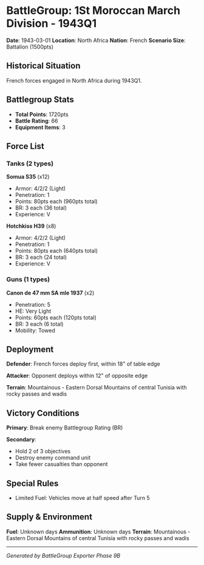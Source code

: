 # BattleGroup: 1St Moroccan March Division - 1943Q1

**Date**: 1943-03-01
**Location**: North Africa
**Nation**: French
**Scenario Size**: Battalion (1500pts)

## Historical Situation

French forces engaged in North Africa during 1943Q1.

## Battlegroup Stats

- **Total Points**: 1720pts
- **Battle Rating**: 66
- **Equipment Items**: 3

## Force List

### Tanks (2 types)

**Somua S35** (x12)
- Armor: 4/2/2 (Light)
- Penetration: 1
- Points: 80pts each (960pts total)
- BR: 3 each (36 total)
- Experience: V

**Hotchkiss H39** (x8)
- Armor: 4/2/2 (Light)
- Penetration: 1
- Points: 80pts each (640pts total)
- BR: 3 each (24 total)
- Experience: V

### Guns (1 types)

**Canon de 47 mm SA mle 1937** (x2)
- Penetration: 5
- HE: Very Light
- Points: 60pts each (120pts total)
- BR: 3 each (6 total)
- Mobility: Towed


## Deployment

**Defender**: French forces deploy first, within 18" of table edge

**Attacker**: Opponent deploys within 12" of opposite edge

**Terrain**: Mountainous - Eastern Dorsal Mountains of central Tunisia with rocky passes and wadis

## Victory Conditions

**Primary**: Break enemy Battlegroup Rating (BR)

**Secondary**:
- Hold 2 of 3 objectives
- Destroy enemy command unit
- Take fewer casualties than opponent

## Special Rules

- Limited Fuel: Vehicles move at half speed after Turn 5

## Supply & Environment

**Fuel**: Unknown days
**Ammunition**: Unknown days
**Terrain**: Mountainous - Eastern Dorsal Mountains of central Tunisia with rocky passes and wadis

---

*Generated by BattleGroup Exporter Phase 9B*
